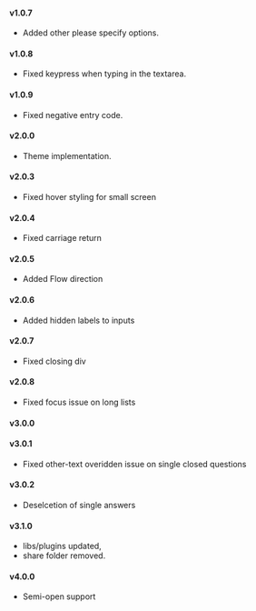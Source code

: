 #### v1.0.7

- Added other please specify options.

#### v1.0.8

- Fixed keypress when typing in the textarea.

#### v1.0.9

- Fixed negative entry code.

#### v2.0.0

- Theme implementation.

#### v2.0.3

- Fixed hover styling for small screen

#### v2.0.4

- Fixed carriage return

#### v2.0.5

- Added Flow direction

#### v2.0.6

- Added hidden labels to inputs

#### v2.0.7

- Fixed closing div

#### v2.0.8

- Fixed focus issue on long lists

#### v3.0.0

#### v3.0.1

- Fixed other-text overidden issue on single closed questions

#### v3.0.2

- Deselcetion of single answers

#### v3.1.0

- libs/plugins updated,
- share folder removed.

#### v4.0.0

- Semi-open support
